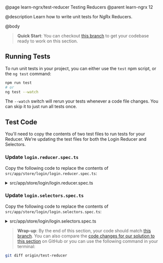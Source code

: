 @page learn-ngrx/test-reducer Testing Reducers
@parent learn-ngrx 12

@description Learn how to write unit tests for NgRx Reducers.

@body

> **Quick Start**: You can checkout [this branch](https://github.com/bitovi/angular-ngrx-chat/tree/create-reducer) to get your codebase ready to work on this section.


## Running Tests

To run unit tests in your project, you can either use the `test` npm script, or the `ng test` command:

```bash
npm run test
# or
ng test --watch
```

The `--watch` switch will rerun your tests whenever a code file changes. You can skip it to just run all tests once.


## Test Code

You'll need to copy the contents of two test files to run tests for your Reducer. We're updating the test files for both the Login Reducer and Selectors.

### Update `login.reducer.spec.ts` 

Copy the following code to replace the contents of `src/app/store/login/login.reducer.spec.ts`:

<details>
<summary>src/app/store/login/login.reducer.spec.ts</summary>
@sourceref ./login.reducer.spec.ts
</details>


### Update `login.selectors.spec.ts`

Copy the following code to replace the contents of `src/app/store/login/login.selectors.spec.ts`:

<details>
<summary>src/app/store/login/login.selectors.spec.ts</summary>
@sourceref ./login.selectors.spec.ts
</details>


> **Wrap-up**: By the end of this section, your code should match [this branch](https://github.com/bitovi/angular-ngrx-chat/tree/test-reducer). You can also compare the [code changes for our solution to this section](https://github.com/bitovi/angular-ngrx-chat/compare/create-reducer...test-reducer) on GitHub or you can use the following command in your terminal:

```bash
git diff origin/test-reducer
```
